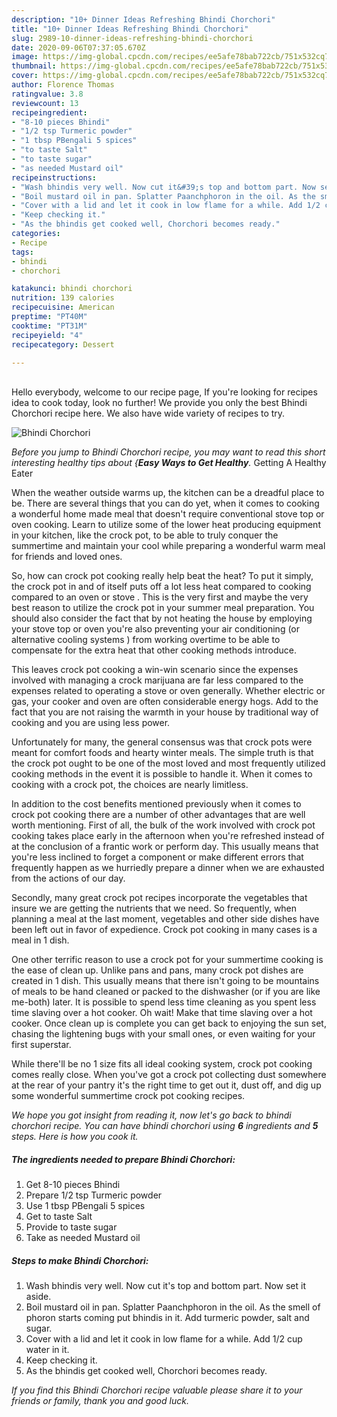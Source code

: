 ```yaml
---
description: "10+ Dinner Ideas Refreshing Bhindi Chorchori"
title: "10+ Dinner Ideas Refreshing Bhindi Chorchori"
slug: 2989-10-dinner-ideas-refreshing-bhindi-chorchori
date: 2020-09-06T07:37:05.670Z
image: https://img-global.cpcdn.com/recipes/ee5afe78bab722cb/751x532cq70/bhindi-chorchori-recipe-main-photo.jpg
thumbnail: https://img-global.cpcdn.com/recipes/ee5afe78bab722cb/751x532cq70/bhindi-chorchori-recipe-main-photo.jpg
cover: https://img-global.cpcdn.com/recipes/ee5afe78bab722cb/751x532cq70/bhindi-chorchori-recipe-main-photo.jpg
author: Florence Thomas
ratingvalue: 3.8
reviewcount: 13
recipeingredient:
- "8-10 pieces Bhindi"
- "1/2 tsp Turmeric powder"
- "1 tbsp PBengali 5 spices"
- "to taste Salt"
- "to taste sugar"
- "as needed Mustard oil"
recipeinstructions:
- "Wash bhindis very well. Now cut it&#39;s top and bottom part. Now set it aside."
- "Boil mustard oil in pan. Splatter Paanchphoron in the oil. As the smell of phoron starts coming put bhindis in it. Add turmeric powder, salt and sugar."
- "Cover with a lid and let it cook in low flame for a while. Add 1/2 cup water in it."
- "Keep checking it."
- "As the bhindis get cooked well, Chorchori becomes ready."
categories:
- Recipe
tags:
- bhindi
- chorchori

katakunci: bhindi chorchori 
nutrition: 139 calories
recipecuisine: American
preptime: "PT40M"
cooktime: "PT31M"
recipeyield: "4"
recipecategory: Dessert

---
```

<br>
Hello everybody, welcome to our recipe page, If you're looking for recipes idea to cook today, look no further! We provide you only the best Bhindi Chorchori recipe here. We also have wide variety of recipes to try.
<br>


![Bhindi Chorchori](https://img-global.cpcdn.com/recipes/ee5afe78bab722cb/751x532cq70/bhindi-chorchori-recipe-main-photo.jpg)

<i>Before you jump to Bhindi Chorchori recipe, you may want to read this short interesting healthy tips about {<strong>Easy Ways to Get Healthy</strong>.</i>
Getting A Healthy Eater


When the weather outside warms up, the kitchen can be a dreadful place to be. There are several things that you can do yet, when it comes to cooking a wonderful home made meal that doesn't require conventional stove top or oven cooking. Learn to utilize some of the lower heat producing equipment in your kitchen, like the crock pot, to be able to truly conquer the summertime and maintain your cool while preparing a wonderful warm meal for friends and loved ones.

So, how can crock pot cooking really help beat the heat? To put it simply, the crock pot in and of itself puts off a lot less heat compared to cooking compared to an oven or stove . This is the very first and maybe the very best reason to utilize the crock pot in your summer meal preparation. You should also consider the fact that by not heating the house by employing your stove top or oven you're also preventing your air conditioning (or alternative cooling systems ) from working overtime to be able to compensate for the extra heat that other cooking methods introduce.

This leaves crock pot cooking a win-win scenario since the expenses involved with managing a crock marijuana are far less compared to the expenses related to operating a stove or oven generally. Whether electric or gas, your cooker and oven are often considerable energy hogs. Add to the fact that you are not raising the warmth in your house by traditional way of cooking and you are using less power.

Unfortunately for many, the general consensus was that crock pots were meant for comfort foods and hearty winter meals.  The simple truth is that the crock pot ought to be one of the most loved and most frequently utilized cooking methods in the event it is possible to handle it. When it comes to cooking with a crock pot, the choices are nearly limitless.  



In addition to the cost benefits mentioned previously when it comes to crock pot cooking there are a number of other advantages that are well worth mentioning. First of all, the bulk of the work involved with crock pot cooking takes place early in the afternoon when you're refreshed instead of at the conclusion of a frantic work or perform day. This usually means that you're less inclined to forget a component or make different errors that frequently happen as we hurriedly prepare a dinner when we are exhausted from the actions of our day.

Secondly, many great crock pot recipes incorporate the vegetables that insure we are getting the nutrients that we need. So frequently, when planning a meal at the last moment, vegetables and other side dishes have been left out in favor of expedience. Crock pot cooking in many cases is a meal in 1 dish.

One other terrific reason to use a crock pot for your summertime cooking is the ease of clean up.  Unlike pans and pans, many crock pot dishes are created in 1 dish. This usually means that there isn't going to be mountains of meals to be hand cleaned or packed to the dishwasher (or if you are like me-both) later. It is possible to spend less time cleaning as you spent less time slaving over a hot cooker. Oh wait! Make that time slaving over a hot cooker. Once clean up is complete you can get back to enjoying the sun set, chasing the lightening bugs with your small ones, or even waiting for your first superstar.

While there'll be no 1 size fits all ideal cooking system, crock pot cooking comes really close. When you've got a crock pot collecting dust somewhere at the rear of your pantry it's the right time to get out it, dust off, and dig up some wonderful summertime crock pot cooking recipes.


<i>We hope you got insight from reading it, now let's go back to bhindi chorchori recipe. You can have bhindi chorchori using <strong>6</strong> ingredients and <strong>5</strong> steps. Here is how you cook it.
</i>

##### The ingredients needed to prepare Bhindi Chorchori:

1. Get 8-10 pieces Bhindi
1. Prepare 1/2 tsp Turmeric powder
1. Use 1 tbsp PBengali 5 spices
1. Get to taste Salt
1. Provide to taste sugar
1. Take as needed Mustard oil


##### Steps to make Bhindi Chorchori:

1. Wash bhindis very well. Now cut it&#39;s top and bottom part. Now set it aside.
1. Boil mustard oil in pan. Splatter Paanchphoron in the oil. As the smell of phoron starts coming put bhindis in it. Add turmeric powder, salt and sugar.
1. Cover with a lid and let it cook in low flame for a while. Add 1/2 cup water in it.
1. Keep checking it.
1. As the bhindis get cooked well, Chorchori becomes ready.




<i>If you find this Bhindi Chorchori recipe valuable please share it to your friends or family, thank you and good luck.</i>

